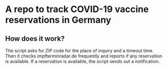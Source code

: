 # A repo to track COVID-19 vaccine reservations in Germany

## How does it work?
The script asks for ZIP code for the place of inquiry and a timeout time.
Then it checks impfterminradar.de frequently and reports if any reservation is available.
If a reservation is available, the script sends out a notification.

